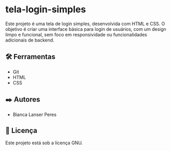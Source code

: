 # tela-login-simples

Este projeto é uma tela de login simples, desenvolvida com HTML e CSS. O objetivo é criar uma interface básica para login de usuários, com um design limpo e funcional, sem foco em responsividade ou funcionalidades adicionais de backend.

## 🛠️ Ferramentas
- Git
- HTML
- CSS

## ✒️ Autores
- Bianca Lanser Peres

## 📄 Licença
Este projeto está sob a licença GNU.
